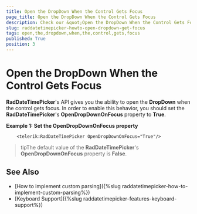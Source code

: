 ```yaml
---
title: Open the DropDown When the Control Gets Focus
page_title: Open the DropDown When the Control Gets Focus
description: Check our &quot;Open the DropDown When the Control Gets Focus&quot; documentation article for the RadDateTimePicker {{ site.framework_name }} control.
slug: raddatetimepicker-howto-open-dropdown-get-focus
tags: open,the,dropdown,when,the,control,gets,focus
published: True
position: 3
---
```


# Open the DropDown When the Control Gets Focus

__RadDateTimePicker__'s API gives you the ability to open the __DropDown__ when the control gets focus. In order to enable this behavior, you should set the __RadDateTimePicker__'s  __OpenDropDownOnFocus__ property to __True__.

__Example 1: Set the OpenDropDownOnFocus property__

```XAML
	<telerik:RadDateTimePicker OpenDropDownOnFocus="True"/>
```

>tipThe default value of the __RadDateTimePicker__'s __OpenDropDownOnFocus__ property is __False__.

## See Also

* [How to implement custom parsing]({%slug raddatetimepicker-how-to-implement-custom-parsing%})
* [Keyboard Support]({%slug raddatetimepicker-features-keyboard-support%})
